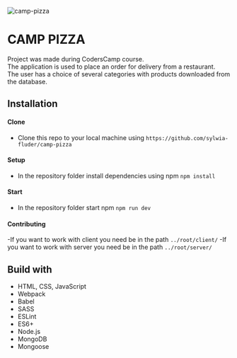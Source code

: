 ![camp-pizza](https://i.imgur.com/wzBl1vk.png)


# CAMP PIZZA
Project was made during CodersCamp course.  
The application is used to place an order for delivery from a restaurant.  
The user has a choice of several categories with products downloaded from the database.

## Installation

#### Clone
- Clone this repo to your local machine using `https://github.com/sylwia-fluder/camp-pizza`
#### Setup
- In the repository folder install dependencies using npm `npm install`
#### Start
- In the repository folder start npm `npm run dev`
#### Contributing
-If you want to work with client you need be in the path `../root/client/`
-If you want to work with server you need be in the path `../root/server/`
## Build with
- HTML, CSS, JavaScript
- Webpack
- Babel
- SASS
- ESLint
- ES6+
- Node.js
- MongoDB
- Mongoose
